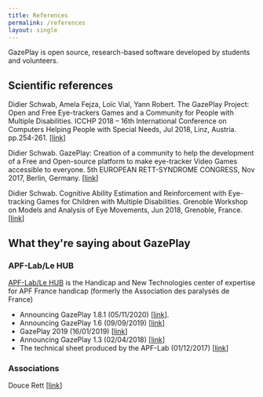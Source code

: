 ```yaml
---
title: References
permalink: /references
layout: single
---
```

GazePlay is open source, research-based software developed by students and volunteers.

## Scientific references

Didier Schwab, Amela Fejza, Loïc Vial, Yann Robert. The GazePlay Project: Open and Free Eye-trackers Games and a Community for People with Multiple Disabilities. ICCHP 2018 – 16th International Conference on Computers Helping People with Special Needs, Jul 2018, Linz, Austria. pp.254-261. [[link](https://hal.archives-ouvertes.fr/hal-01804271)]

Didier Schwab. GazePlay: Creation of a community to help the development of a Free and Open-source platform to make eye-tracker Video Games accessible to everyone. 5th EUROPEAN RETT-SYNDROME CONGRESS, Nov 2017, Berlin, Germany. [[link](https://hal.archives-ouvertes.fr/hal-01630628)]

Didier Schwab. Cognitive Ability Estimation and Reinforcement with Eye-tracking Games for Children with Multiple Disabilities. Grenoble Workshop on Models and Analysis of Eye Movements, Jun 2018, Grenoble, France. [[link](https://hal.archives-ouvertes.fr/hal-01806290)]

## What they're saying about GazePlay

### APF-Lab/Le HUB

[APF-Lab/Le HUB](https://lehub.apflab.org/) is the Handicap and New Technologies center of expertise for APF France handicap (formerly the Association des paralysés de France)

* Announcing GazePlay 1.8.1 (05/11/2020) [[link](http://rnt.eklablog.com/gazeplay-nouvelle-version-1-8-1-a204089012?fbclid=IwAR3_jHMXBbp6KaeccHfbBFLlDuPI5E79YuEfQmtPSrxwZOVOHqBdobEShsg)].
* Announcing GazePlay 1.6 (09/09/2019) [[link](https://lehub.apflab.org/gazeplay-nouvelle-version-avec-19-nouveaux-jeux/?fbclid=IwAR0ArX9iFD0xKGM1r1aLEHTF9LXDm4MElDX4nbyKTnj_5Lh9lMGPWpX4RXY)]
* GazePlay 2019 (16/01/2019) [[link](http://rnt.eklablog.com/gazeplay-2019-a158370272)]
* Announcing GazePlay 1.3 (02/04/2018) [[link](http://c-rnt.apf.asso.fr/2018/04/02/gazeplay-1-3-mise-a-jour-et-nouveaux-jeux/)]
* The technical sheet produced by the APF-Lab (01/12/2017) [[link](http://documentation.apflab.org/crnt/api/article/article-display.php?r=04245gazeplay)]

### Associations

Douce Rett [[link](https://doucesrett.wordpress.com/2019/01/21/gazeplay-2019/)]
